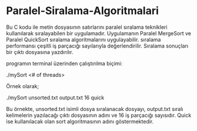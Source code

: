 # Paralel-Siralama-Algoritmalari
Bu C kodu ile metin dosyasının satırlarını paralel sıralama teknikleri kullanılarak sıralayabilen bir uygulamadır. Uygulamanın Paralel MergeSort ve Paralel QuickSort sıralama algoritmalarını uygulayabilir. sıralama performansı çeşitli iş parçacığı sayılarıyla değerlendirilir. Sıralama sonuçları bir çıktı dosyasına yazdırılır.

programın terminal üzerinden çalıştırılma biçimi:

./mySort <inputfile> <outputfile> <# of threads> <algorithm>

Örnek olarak;

./mySort unsorted.txt output.txt 16 quick

Bu örnekte, unsorted.txt isimli dosya sıralanacak dosyayı, output.txt sıralı kelimelerin yazılacağı çıktı dosyasının adını ve 16 iş parçacığı sayısıdır. Quick ise kullanılacak olan sort algoritmasının adını göstermektedir.
